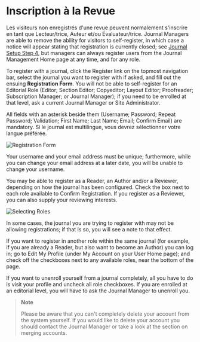 # Inscription à la Revue

Les visiteurs non enregistrés d'une revue peuvent normalement s'inscrire en tant que Lecteur/trice, Auteur et/ou Évaluateur/trice. Journal Managers are able to remove the ability for visitors to self-register, in which case a notice will appear stating that registration is currently closed; see [Journal Setup Step 4](https://docs.pkp.sfu.ca/learning-ojs-2/en/step_four_management), but managers can always register users from the Journal Management Home page at any time, and for any role.

To register with a journal, click the Register link on the topmost navigation bar, select the journal you want to register with if asked, and fill out the ensuing **Registration Form**. You will not be able to self-register for an Editorial Role (Editor; Section Editor; Copyeditor; Layout Editor; Proofreader; Subscription Manager; or Journal Manager); if you need to be enrolled at that level, ask a current Journal Manager or Site Administrator.

All fields with an asterisk beside them (Username; Password; Repeat Password; Validation; First Name; Last Name; Email; Confirm Email) are mandatory. Si le journal est multilingue, vous devrez sélectionner votre langue préférée.




![Registration Form](images/chapter3/registration.png)



Your username and your email address must be unique; furthermore, while you can change your email address at a later date, you will be unable to change your username.

You may be able to register as a Reader, an Author and/or a Reviewer, depending on how the journal has been configured. Check the box next to each role available to Confirm Registration. If you register as a Reviewer, you can also supply your reviewing interests.




![Selecting Roles](images/chapter3/selecting_roles.png)


In some cases, the journal you are trying to register with may not be allowing registrations; if that is so, you will see a note to that effect.

If you want to register in another role within the same journal (for example, if you are already a Reader, but also want to become an Author) you can log in; go to Edit My Profile (under My Account on your User Home page); and check off the checkboxes next to any available roles, near the bottom of the page.

If you want to unenroll yourself from a journal completely, all you have to do is visit your profile and uncheck all role checkboxes. If you are enrolled at an editorial level, you will have to ask the Journal Manager to unenroll you.


> **Note**
> 
> Please be aware that you can't completely delete your account from the system yourself. If you would like to delete your account you should contact the Journal Manager or take a look at the section on merging accounts.
